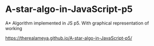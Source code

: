 # A-star-algo-in-JavaScript-p5

A* Algorithm implemented in JS p5.
With graphical representation of working

https://therealameya.github.io/A-star-algo-in-JavaScript-p5/

